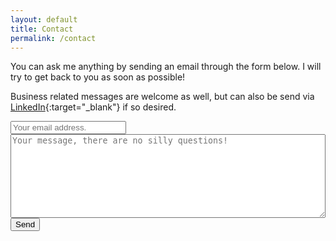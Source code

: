 ```yaml
---
layout: default
title: Contact
permalink: /contact
---
```


You can ask me anything by sending an email through the form below.
I will try to get back to you as soon as possible!

Business related messages are welcome as well, but can also be send via
[LinkedIn](https://www.linkedin.com/in/lucvandenbrand/){:target="_blank"} if so desired.

<form action="https://formspree.io/f/mvolqdok" method="post">
    <input type="hidden" name="_subject" value="Blog Contact"/>
    <input type="hidden" name="_format" value="plain" />
    <input type="text" name="_gotcha" style="display:none"/>
    <input type="email" name="_replyto" placeholder="Your email address." required>
    <textarea name="content" style="width:100%;height:10em;" placeholder="Your message, there are no silly questions!" required></textarea>
    <input type="submit" value="Send">
</form>
